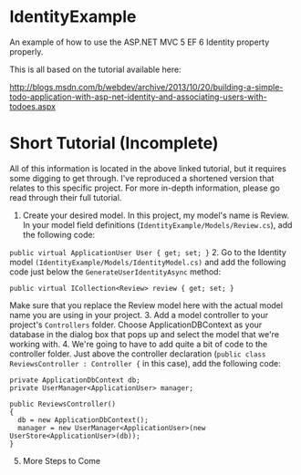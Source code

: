 IdentityExample
===============
An example of how to use the ASP.NET MVC 5 EF 6 Identity property properly.

This is all based on the tutorial available here:

http://blogs.msdn.com/b/webdev/archive/2013/10/20/building-a-simple-todo-application-with-asp-net-identity-and-associating-users-with-todoes.aspx

Short Tutorial (Incomplete)
===========================
All of this information is located in the above linked tutorial, but it requires some digging to get through. I've reproduced a shortened version that relates to this specific project. For more in-depth information, please go read through their full tutorial.

1. Create your desired model. In this project, my model's name is Review. In your model field definitions (`IdentityExample/Models/Review.cs`), add the following code:

  `public virtual ApplicationUser User { get; set; }`
2. Go to the Identity model `(IdentityExample/Models/IdentityModel.cs)` and add the following code just below the `GenerateUserIdentityAsync` method:

  `public virtual ICollection<Review> review { get; set; }`
  
  Make sure that you replace the Review model here with the actual model name you are using in your project.
3. Add a model controller to your project's `Controllers` folder. Choose ApplicationDBContext as your database in the dialog box that pops up and select the model that we're working with.
4. We're going to have to add quite a bit of code to the controller folder. Just above the controller declaration (`public class ReviewsController : Controller {` in this case), add the following code:

  ```
  private ApplicationDbContext db;
  private UserManager<ApplicationUser> manager;

  public ReviewsController()
  {
    db = new ApplicationDbContext();
    manager = new UserManager<ApplicationUser>(new UserStore<ApplicationUser>(db));
  }
  ```
5. More Steps to Come
